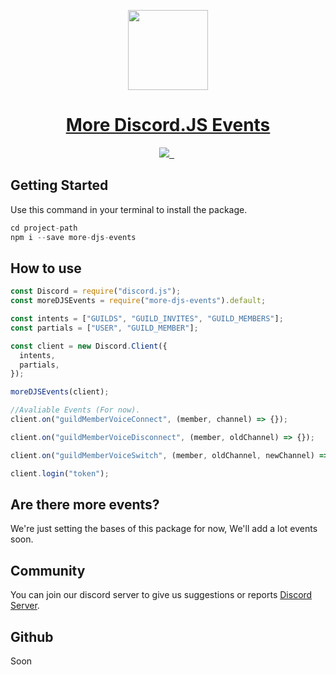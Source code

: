 <p align="center">
  <a href="https://github.com/subhiashraf912">
    <img src="https://cdn.discordapp.com/attachments/900321704289656872/913816621724876820/Comp_1_00000.png" height="128">
    <h1 align="center">More Discord.JS Events</h1>
  </a>
</p>

<p align="center">
  <a aria-label="More Discord.JS Events logo" href="https://github.com/subhiashraf912">
    <img src="https://img.shields.io/badge/Made%20Tracker-Made%20By%20Aze-000?style=for-the-badge&logo=discord">
  </a>
  <a aria-label="ES Version" href="https://www.ecma-international.org/">
    <img alt="" src="https://img.shields.io/badge/ES%20Version-2015-000?style=for-the-badge&logo=javascript">
  </a>
  <a aria-label="License">
    <img alt="" src="https://img.shields.io/npm/l/next.svg?style=for-the-badge&labelColor=000000">
  </a>
  <a aria-label="Join the community on Discord" href="https://discord.gg/nQ55ZUSavA">
    <img alt="" src="https://img.shields.io/badge/Join%20the%20community-blueviolet.svg?style=for-the-badge&logo=discord&labelColor=000000&logoWidth=20">
  </a>
</p>

## Getting Started

Use this command in your terminal to install the package.

```js
cd project-path
npm i --save more-djs-events
```

## How to use

```js
const Discord = require("discord.js");
const moreDJSEvents = require("more-djs-events").default;

const intents = ["GUILDS", "GUILD_INVITES", "GUILD_MEMBERS"];
const partials = ["USER", "GUILD_MEMBER"];

const client = new Discord.Client({
  intents,
  partials,
});

moreDJSEvents(client);

//Avaliable Events (For now).
client.on("guildMemberVoiceConnect", (member, channel) => {});

client.on("guildMemberVoiceDisconnect", (member, oldChannel) => {});

client.on("guildMemberVoiceSwitch", (member, oldChannel, newChannel) => {});

client.login("token");
```

## Are there more events?

We're just setting the bases of this package for now, We'll add a lot events soon.

## Community

You can join our discord server to give us suggestions or reports [Discord Server](https://discord.gg/nQ55ZUSavA).

## Github

Soon

<!-- You can find the source code on [Github](https://github.com/subhiashraf912).
 -->
